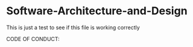 # Software-Architecture-and-Design


This is just a test to see if this file is working correctly


CODE OF CONDUCT:
